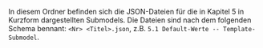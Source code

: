 In diesem Ordner befinden sich die JSON-Dateien für die in Kapitel 5 in Kurzform dargestellten Submodels. Die Dateien sind nach dem folgenden Schema bennant: `<Nr> <Titel>.json`, z.B. `5.1 Default-Werte -- Template-Submodel`.